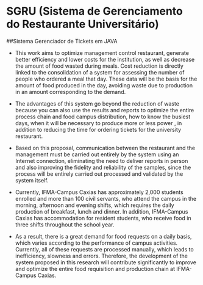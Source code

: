 # SGRU (Sistema de Gerenciamento do Restaurante Universitário)
##Sistema Gerenciador de Tickets em JAVA

* This work aims to optimize management control restaurant, generate better efficiency and lower costs for the institution, as well as decrease the amount of food wasted during meals. Cost reduction is directly linked to the consolidation of a system for assessing the number of people who ordered a meal that day. These data will be the basis for the amount of food produced in the day, avoiding waste due to production in an amount corresponding to the demand.

* The advantages of this system go beyond the reduction of waste because you can also use the results and reports to optimize the entire process chain and food campus distribution, how to know the busiest days, when it will be necessary to produce more or less power , in addition to reducing the time for ordering tickets for the university restaurant.

* Based on this proposal, communication between the restaurant and the management must be carried out entirely by the system using an Internet connection, eliminating the need to deliver reports in person and also improving the fidelity and reliability of the samples, since the process will be entirely carried out processed and validated by the system itself.

* Currently, IFMA-Campus Caxias has approximately 2,000 students enrolled and more than 100 civil servants, who attend the campus in the morning, afternoon and evening shifts, which requires the daily production of breakfast, lunch and dinner. In addition, IFMA-Campus Caxias has accommodation for resident students, who receive food in three shifts throughout the school year.

* As a result, there is a great demand for food requests on a daily basis, which varies according to the performance of campus activities. Currently, all of these requests are processed manually, which leads to inefficiency, slowness and errors. Therefore, the development of the system proposed in this research will contribute significantly to improve and optimize the entire food requisition and production chain at IFMA-Campus Caxias.

